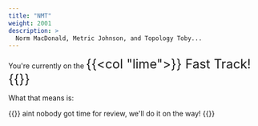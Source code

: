 ```yaml
---
title: "NMT"
weight: 2001
description: >
  Norm MacDonald, Metric Johnson, and Topology Toby...
---
```


<style>
    .inline-header {
        font-size: 1.8em;
        display: inline;
    }
</style>

You're currently on the <span class="inline-header">{{<col "lime">}} Fast Track! {{</col>}}</span>   

What that means is:

{{<tip>}}
aint nobody got time for review, we'll do it on the way!
{{</tip>}}

